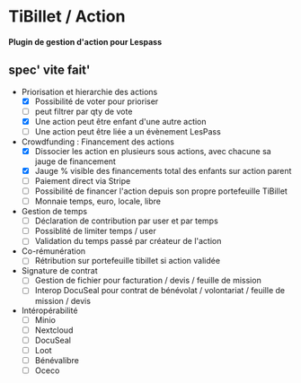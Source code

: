 # TiBillet / Action
#### Plugin de gestion d'action pour Lespass

## spec' vite fait'

- Priorisation et hierarchie des actions 
  - [x] Possibilité de voter pour prioriser
  - [ ] peut filtrer par qty de vote
  - [x] Une action peut être enfant d'une autre action
  - [ ] Une action peut être liée a un évènement LesPass

- Crowdfunding : Financement des actions
  - [x] Dissocier les action en plusieurs sous actions, avec chacune sa jauge de financement
  - [x] Jauge % visible des financements total des enfants sur action parent
  - [ ] Paiement direct via Stripe
  - [ ] Possibilité de financer l'action depuis son propre portefeuille TiBillet
  - [ ] Monnaie temps, euro, locale, libre

- Gestion de temps
  - [ ] Déclaration de contribution par user et par temps
  - [ ] Possiblité de limiter temps / user
  - [ ] Validation du temps passé par créateur de l'action

- Co-rémunération
  - [ ] Rétribution sur portefeuille tibillet si action validée

- Signature de contrat
  - [ ] Gestion de fichier pour facturation / devis / feuille de mission
  - [ ] Interop DocuSeal pour contrat de bénévolat / volontariat / feuille de mission / devis

- Intéropérabilité
  - [ ] Minio
  - [ ] Nextcloud
  - [ ] DocuSeal
  - [ ] Loot
  - [ ] Bénévalibre
  - [ ] Oceco
